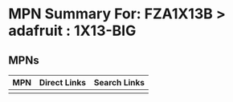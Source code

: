 



# MPN Summary For: FZA1X13B > adafruit : 1X13-BIG

## MPNs
  

|MPN|Direct Links|Search Links|
| :--- | :--- | :--- |
||||
